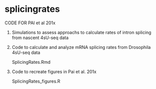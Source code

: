 # splicingrates

CODE FOR PAI et al 201x

1) Simulations to assess approachs to calculate rates of intron splicing from nascent 4sU-seq data

2) Code to calculate and analyze mRNA splicing rates from Drosophila 4sU-seq data
     
     SplicingRates.Rmd

3) Code to recreate figures in Pai et al. 201x
     
     SplicingRates_figures.R
